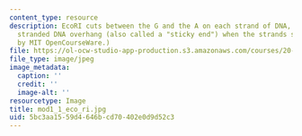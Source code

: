 ```yaml
---
content_type: resource
description: EcoRI cuts between the G and the A on each strand of DNA, leaving a single
  stranded DNA overhang (also called a "sticky end") when the strands separate. (Figure
  by MIT OpenCourseWare.)
file: https://ol-ocw-studio-app-production.s3.amazonaws.com/courses/20-109-laboratory-fundamentals-in-biological-engineering-fall-2007/5bc3aa1559d4646bcd70402e0d9d52c3_mod1_1_eco_ri.jpg
file_type: image/jpeg
image_metadata:
  caption: ''
  credit: ''
  image-alt: ''
resourcetype: Image
title: mod1_1_eco_ri.jpg
uid: 5bc3aa15-59d4-646b-cd70-402e0d9d52c3
---
```

